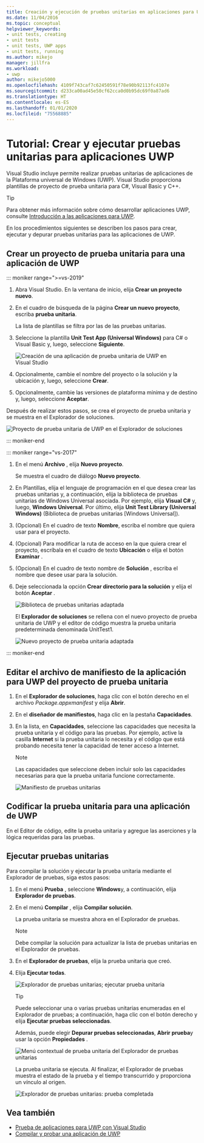 ```yaml
---
title: Creación y ejecución de pruebas unitarias en aplicaciones para UWP
ms.date: 11/04/2016
ms.topic: conceptual
helpviewer_keywords:
- unit tests, creating
- unit tests
- unit tests, UWP apps
- unit tests, running
ms.author: mikejo
manager: jillfra
ms.workload:
- uwp
author: mikejo5000
ms.openlocfilehash: 4109f743caf7c62450591f78e90b92113fc4107e
ms.sourcegitcommit: d233ca00ad45e50cf62cca0d0b95dc69f0a87ad6
ms.translationtype: HT
ms.contentlocale: es-ES
ms.lasthandoff: 01/01/2020
ms.locfileid: "75568885"
---
```

# <a name="walkthrough-create-and-run-unit-tests-for-uwp-apps"></a>Tutorial: Crear y ejecutar pruebas unitarias para aplicaciones UWP

Visual Studio incluye permite realizar pruebas unitarias de aplicaciones de la Plataforma universal de Windows (UWP). Visual Studio proporciona plantillas de proyecto de prueba unitaria para C#, Visual Basic y C++.

> [!TIP]
> Para obtener más información sobre cómo desarrollar aplicaciones UWP, consulte [Introducción a las aplicaciones para UWP](/windows/uwp/get-started/).

En los procedimientos siguientes se describen los pasos para crear, ejecutar y depurar pruebas unitarias para las aplicaciones de UWP.

## <a name="create-a-unit-test-project-for-a-uwp-app"></a>Crear un proyecto de prueba unitaria para una aplicación de UWP

::: moniker range=">=vs-2019"

1. Abra Visual Studio. En la ventana de inicio, elija **Crear un proyecto nuevo**.

2. En el cuadro de búsqueda de la página **Crear un nuevo proyecto**, escriba **prueba unitaria**.

   La lista de plantillas se filtra por las de las pruebas unitarias.

3. Seleccione la plantilla **Unit Test App (Universal Windows)** para C# o Visual Basic y, luego, seleccione **Siguiente**.

   ![Creación de una aplicación de prueba unitaria de UWP en Visual Studio](media/vs-2019/new-uwp-unit-test-app.png)

4. Opcionalmente, cambie el nombre del proyecto o la solución y la ubicación y, luego, seleccione **Crear**.

5. Opcionalmente, cambie las versiones de plataforma mínima y de destino y, luego, seleccione **Aceptar**.

Después de realizar estos pasos, se crea el proyecto de prueba unitaria y se muestra en el Explorador de soluciones.

![Proyecto de prueba unitaria de UWP en el Explorador de soluciones](media/vs-2019/uwp-unit-test-project-solution-explorer.png)

::: moniker-end

::: moniker range="vs-2017"

1. En el menú **Archivo** , elija **Nuevo proyecto**.

   Se muestra el cuadro de diálogo **Nuevo proyecto**.

2. En Plantillas, elija el lenguaje de programación en el que desea crear las pruebas unitarias y, a continuación, elija la biblioteca de pruebas unitarias de Windows Universal asociada. Por ejemplo, elija **Visual C#** y, luego, **Windows Universal**. Por último, elija **Unit Test Library (Universal Windows)** (Biblioteca de pruebas unitarias [Windows Universal]).

3. (Opcional) En el cuadro de texto **Nombre**, escriba el nombre que quiera usar para el proyecto.

4. (Opcional) Para modificar la ruta de acceso en la que quiera crear el proyecto, escríbala en el cuadro de texto **Ubicación** o elija el botón **Examinar** .

5. (Opcional) En el cuadro de texto nombre de **Solución** , escriba el nombre que desee usar para la solución.

6. Deje seleccionada la opción **Crear directorio para la solución** y elija el botón **Aceptar** .

   ![Biblioteca de pruebas unitarias adaptada](../test/media/unit_test_win8_1.png)

   El **Explorador de soluciones** se rellena con el nuevo proyecto de prueba unitaria de UWP y el editor de código muestra la prueba unitaria predeterminada denominada UnitTest1.

   ![Nuevo proyecto de prueba unitaria adaptada](../test/media/unit_test_win8_unittestexplorer_newprojectcreated.png)

::: moniker-end

## <a name="edit-the-unit-test-projects-uwp-application-manifest-file"></a>Editar el archivo de manifiesto de la aplicación para UWP del proyecto de prueba unitaria

1. En el **Explorador de soluciones**, haga clic con el botón derecho en el archivo *Package.appxmanifest* y elija **Abrir**.

2. En el **diseñador de manifiestos**, haga clic en la pestaña **Capacidades**.

3. En la lista, en **Capacidades**, seleccione las capacidades que necesita la prueba unitaria y el código para las pruebas. Por ejemplo, active la casilla **Internet** si la prueba unitaria lo necesita y el código que está probando necesita tener la capacidad de tener acceso a Internet.

   > [!NOTE]
   > Las capacidades que seleccione deben incluir solo las capacidades necesarias para que la prueba unitaria funcione correctamente.

   ![Manifiesto de pruebas unitarias](../test/media/unit_test_win8_.png)

## <a name="code-the-unit-test-for-a-uwp-app"></a>Codificar la prueba unitaria para una aplicación de UWP

En el Editor de código, edite la prueba unitaria y agregue las aserciones y la lógica requeridas para las pruebas.

## <a name="run-unit-tests"></a>Ejecutar pruebas unitarias

Para compilar la solución y ejecutar la prueba unitaria mediante el Explorador de pruebas, siga estos pasos:

1. En el menú **Prueba** , seleccione **Windows**y, a continuación, elija **Explorador de pruebas**.

2. En el menú **Compilar** , elija **Compilar solución**.

   La prueba unitaria se muestra ahora en el Explorador de pruebas.

   > [!NOTE]
   > Debe compilar la solución para actualizar la lista de pruebas unitarias en el Explorador de pruebas.

3. En el **Explorador de pruebas**, elija la prueba unitaria que creó.

4. Elija **Ejecutar todas**.

   ![Explorador de pruebas unitarias; ejecutar prueba unitaria](../test/media/unit_test_win8_unittestexplorer_contextmenurun.png)

   > [!TIP]
   > Puede seleccionar una o varias pruebas unitarias enumeradas en el Explorador de pruebas; a continuación, haga clic con el botón derecho y elija **Ejecutar pruebas seleccionadas**.
   >
   > Además, puede elegir **Depurar pruebas seleccionadas**, **Abrir prueba**y usar la opción **Propiedades** .
   >
   > ![Menú contextual de prueba unitaria del Explorador de pruebas unitarias](../test/media/unit_test_win8_unittestexplorer_contextmenu.png)

   La prueba unitaria se ejecuta. Al finalizar, el Explorador de pruebas muestra el estado de la prueba y el tiempo transcurrido y proporciona un vínculo al origen.

   ![Explorador de pruebas unitarias: prueba completada](../test/media/unit_test_win8_unittestexplorer_done.png)

## <a name="see-also"></a>Vea también

- [Prueba de aplicaciones para UWP con Visual Studio](../test/unit-test-your-code.md)
- [Compilar y probar una aplicación de UWP](/azure/devops/pipelines/apps/windows/universal?tabs=vsts)
